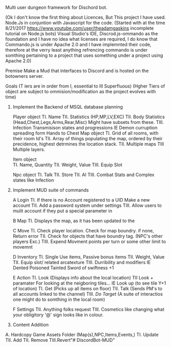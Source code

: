 Multi user dungeon framework for Dischord bot.

(Ok I don't know the first thing about Licences, But This project I have used. Node.Js in conjuntion with Javascript for the code. (Started with at the time 8/21/2017 https://www.youtube.com/user/theadamgaskins incomplete tutorial on Node.js bots)   Visual Studio's IDE, Discrod.js-ommando as the foundation and I have no idea what licenses are required, I do know that Commando.js is under Apache 2.0 and I have implemnted their code, therefore at the verry least anything refrencing commando is under somthing pertaining to a project that uses something under a project using Apache 2.0)

Premise
    Make a Mud that interfaces to Discord and is hosted on the botowners server.

Goals
(T iers are in order from I, essential to III Superfluous)
(Hgher Tiers of object are subject to ommision/modification as the project evolves with time)

1. Implement the Backend of MSQL database planning

    Player object
        TI.   Name 
        TII.  Statistics (HP,MP,LV,EXC)
        TII.  Body Statistics (Head,Chest,Legs,Arms,Rear,Misc) Might have subsets from these.
        TIII. Infection Transmisison states and progressions IE Demon curruption spreading form Hands to Chest
    Map object
        TI. Grid of all rooms, with their room Id's
        TII. Array of things populating the map, ordered by their precidence, highest detrmines the location stack.
        TII. Multiple maps
        TIII Multiple layers.

    Item object            
        TI.   Name, Quantity
        TII.  Weight, Value
        TIII. Equip Slot

    Npc object
        TI. Talk
        TII. Store
        TII. AI
        TIII. Combat Stats and Complex states like Infection

2. Implement MUD suite of commands 

    A Login
        TI.   If there is no Account registered to a UID Make a new account 
        TII.  Add a password system under settings
        TIII. Allow users to mulit account if they put a special parameter in

    B Map
        TI. Displays the map, as it has been updated to the 

    C Move
        TI. Check player location. Check for map boundry. if none, Return error
        TII. Check for objects that have boundry tag. (NPC's other players Exc.)
        TIII. Expend Movment points per turn or some other limit to movemnt

    D Inventory
        TI. Single Use items, Passive bonus items
        TII. Weight, Value
        TII. Equip slot/ related arcatexture
        TIII. Durribility and modifiers IE Dented Poisoned Tainted Sword of swiftness +1

    E Action
        TI. Look (Displays info about the local location)
            TII Look + paramater For looking at the neigboring tiles... IE Look up (to see tile Y+1 of location)
        TI. Get (Picks up all items on floor)
        TII. Talk (Sends PM's to all accounts linked to the channel)
        TIII. *Do* *Target* (A suite of interactios one might do to somthing in the local room)

    F Settings
        TII. Anything folks request
        TIII. Cosmetics like changing what your obligitory '@' sign looks like in colour. 

3. Content Addition

A. Hardcopy Game Assets Folder (Map(s),NPC,Items,Events,)
        TI.  Update            
        TII. Add
        TII. Remove
        TIII.Revert"# DiscordBot-MUD" 
